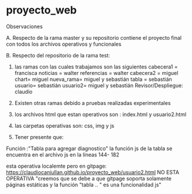 # proyecto_web

Observaciones

A. Respecto de la rama master y su repositorio contiene el proyecto final con todos los archivos operativos y funcionales

B. Respecto del repositorio de la rama test:

1. las ramas con las cuales trabajamos son las siguientes 
cabecera1 = francisca
noticias = walter
referencias = walter
cabecera2 = miguel 
chart= miguel 
nueva_rama= miguel y sebastián 
tabla = sebastián 
usuario= sebastián 
usuario2= miguel y sebastián 
Revisor/Despliegue: claudio


2. Existen otras ramas debido a pruebas realizadas experimentales
3. los archivos html que estan operativos son : index.html y usuario2.html
4. las carpetas operativas son: css, img y js
5. Tener presente que:

Función :"Tabla para agregar diagnostico" la función js de la tabla se encuentra en el archivo js en la líneas
144- 182

esta operativa localemte pero en gitpage: https://claudiocaniullan.github.io/proyecto_web/usuario2.html NO ESTA OPERATIVA
"creemos que se debe a que gitpage soporta solamente páginas estáticas y la función "tabla .. " es una funcionalidad js"
